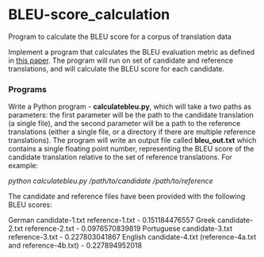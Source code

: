 # BLEU-score_calculation
Program to calculate the BLEU score for a corpus of translation data

Implement a program that calculates the BLEU evaluation metric as defined in [this paper](https://aclweb.org/anthology/P/P02/P02-1040.pdf). The program will run on set of candidate and reference translations, and will calculate the BLEU score for each candidate.

### Programs ###
Write a Python program - __calculatebleu.py__, which will take a two paths as parameters: the first parameter will be the path to the candidate translation (a single file), and the second parameter will be a path to the reference translations (either a single file, or a directory if there are multiple reference translations). The program will write an output file called __bleu_out.txt__ which contains a single floating point number, representing the BLEU score of the candidate translation relative to the set of reference translations. For example:

_python calculatebleu.py /path/to/candidate /path/to/reference_

The candidate and reference files have been provided with the following BLEU scores:

German      candidate-1.txt reference-1.txt - 0.151184476557
Greek       candidate-2.txt reference-2.txt - 0.0976570839819
Portuguese  candidate-3.txt reference-3.txt - 0.227803041867
English     candidate-4.txt (reference-4a.txt and reference-4b.txt) - 0.227894952018
